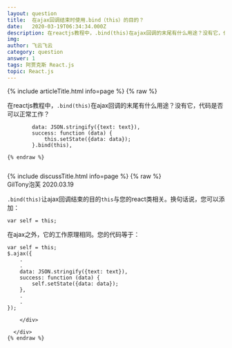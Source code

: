```yaml
---
layout: question
title:  在ajax回调结束时使用.bind（this）的目的？
date:   2020-03-19T06:34:34.000Z
description: 在reactjs教程中，.bind(this)在ajax回调的末尾有什么用途？没有它，代码是否可以正常工作？        data  JSON.st...
img: 
author: 飞云飞云
category: question
answer: 1
tags: 阿贾克斯 React.js
topic: React.js
---
```

<div class="article-root">
  <div class="article">
    {% include articleTitle.html info=page %}
    {% raw %}
    <div class="article-content"><p><font style="vertical-align: inherit;"><font style="vertical-align: inherit;">在reactjs教程中，</font></font><code>.bind(this)</code><font style="vertical-align: inherit;"><font style="vertical-align: inherit;">在ajax回调的末尾</font><font style="vertical-align: inherit;">有什么用途</font><font style="vertical-align: inherit;">？</font><font style="vertical-align: inherit;">没有它，代码是否可以正常工作？</font></font></p>

<pre><code>        data: JSON.stringify({text: text}),<font></font>
        success: function (data) {<font></font>
            this.setState({data: data});<font></font>
        }.bind(this),<font></font>
</code></pre></div>
    {% endraw %}
  </div>
  <p style="height: 0;width:0;overflow: hidden;"> 第2398篇《在ajax回调结束时使用.bind（this）的目的？》来自Winter(https://github.com/aiyld/aiyld.github.io)的站点</p>
  <div class="discuss-wrapper">
    {% include discussTitle.html info=page %}
    {% raw %}
    <div class="discuss-item">
        <div class="discuss-parent">
          <div class="discuss-meta">
            <span class="discuss-user">GilTony泡芙</span>
            <span class="discuss-time">2020.03.19</span>
          </div>
          <div class="discuss-comment"><p><font style="vertical-align: inherit;"></font><code>.bind(this)</code><font style="vertical-align: inherit;"><font style="vertical-align: inherit;">让ajax回调结束</font><font style="vertical-align: inherit;">的目的</font></font><code>this</code><font style="vertical-align: inherit;"><font style="vertical-align: inherit;">与您的react类相关。</font><font style="vertical-align: inherit;">换句话说，您可以添加：</font></font></p>

<pre><code>var self = this;
</code></pre>

<p><font style="vertical-align: inherit;"><font style="vertical-align: inherit;">在ajax之外，它的工作原理相同。</font><font style="vertical-align: inherit;">您的代码等于：</font></font></p>

<pre><code>var self = this;<font></font>
$.ajax({<font></font>
    .<font></font>
    .<font></font>
    data: JSON.stringify({text: text}),<font></font>
    success: function (data) {<font></font>
        self.setState({data: data});<font></font>
    },<font></font>
    .<font></font>
    .<font></font>
});<font></font>
</code></pre></div>
        </div>
        
      </div>
    {% endraw %}
  </div>
<div>
